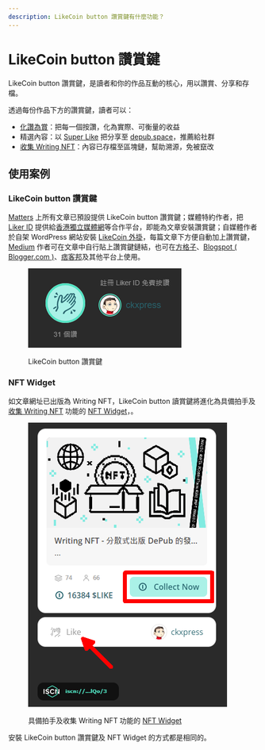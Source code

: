 ```yaml
---
description: LikeCoin button 讚賞鍵有什麼功能？
---
```


# LikeCoin button 讚賞鍵

LikeCoin button 讚賞鍵，是讀者和你的作品互動的核心，用以讚賞、分享和存檔。

透過每份作品下方的讚賞鍵，讀者可以：

* [化讚為賞](../liker-land/like.md)：把每一個按讚，化為實際、可衡量的收益
* 精選內容：以 [Super Like](../liker-land/superlike.md) 把分享至 [depub.space](../depub.space/)，推薦給社群
* [收集 Writing NFT](../../general-guides/writing-nft/collect-writing-nft/)：內容已存檔至區塊鏈，幫助溯源，免被竄改

## 使用案例

### LikeCoin button 讚賞鍵

[Matters](https://matters.news) 上所有文章已預設提供 LikeCoin button 讚賞鍵；媒體特約作者，把 [Liker ID](../liker-id/) 提供給[香港獨立媒體網](https://www.inmediahk.net/)等合作平台，即能為文章安裝讚賞鍵；自媒體作者於自架 WordPress 網站安裝 [LikeCoin 外掛](https://zh-hk.wordpress.org/plugins/likecoin/)，每篇文章下方便自動加上讚賞鍵，[Medium](https://medium.com) 作者可在文章中自行貼上讚賞鍵鏈結，也可在[方格子](https://vocus.cc/)、[Blogspot ( Blogger.com )](https://www.blogger.com/)、[痞客邦](https://appmarket.pixnet.tw/#!/addon/1331)及其他平台上使用。‌



<figure><img src="../../.gitbook/assets/LikeCoin button.png" alt=""><figcaption><p>LikeCoin button 讚賞鍵</p></figcaption></figure>

### NFT Widget

如文章網址已出版為 Writing NFT，LikeCoin button 讀賞鍵將進化為具備拍手及 [收集 Writing NFT](../../general-guides/writing-nft/collect-writing-nft/) 功能的 [NFT Widget](../../general-guides/writing-nft/collect-writing-nft/nft-widget.md)，。

<figure><img src="../../.gitbook/assets/LikeCoin button with Writing NFT.png" alt=""><figcaption><p>具備拍手及收集 Writing NFT 功能的  <a href="../../general-guides/writing-nft/collect-writing-nft/nft-widget.md">NFT Widget</a></p></figcaption></figure>

安裝 LikeCoin button 讚賞鍵及 NFT Widget 的方式都是相同的。
